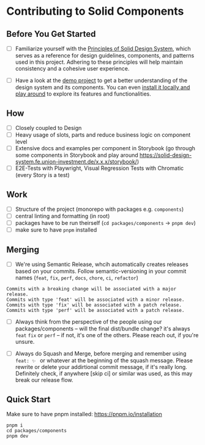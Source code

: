 # Contributing to Solid Components


## Before You Get Started
- [ ] Familiarize yourself with the [Principles of Solid Design System](https://solid-design-system.fe.union-investment.de/x.x.x/storybook/), which serves as a reference for design guidelines, components, and patterns used in this project. Adhering to these principles will help maintain consistency and a cohesive user experience.

- [ ] Have a look at the [demo project](https://solid-design-system.github.io/solid-design-system-demo/) to get a better understanding of the design system and its components. You can even [install it locally and play around](https://github.com/solid-design-system/solid-design-system-demo) to explore its features and functionalities.


## How

- [ ] Closely coupled to Design
- [ ] Heavy usage of slots, parts and reduce business logic on component level
- [ ] Extensive docs and examples per component in Storybook (go through some components in Storybook and play around https://solid-design-system.fe.union-investment.de/x.x.x/storybook/)
- [ ] E2E-Tests with Playwright, Visual Regression Tests with Chromatic (every Story is a test)

## Work
- [ ] Structure of the project (monorepo with packages e.g. `components`)
- [ ] central linting and formatting (in root)
- [ ] packages have to be run theirself (`cd packages/components` → `pnpm dev`)
- [ ] make sure to have `pnpm` installed

## Merging
- [ ] We're using Semantic Release, whcih automatically creates releases based on your commits. Follow semantic-versioning in your commit names (`feat`, `fix`, `perf`, `docs`, `chore`, `ci`, `refactor`)
```
Commits with a breaking change will be associated with a major release.
Commits with type 'feat' will be associated with a minor release.
Commits with type 'fix' will be associated with a patch release.
Commits with type 'perf' will be associated with a patch release.
```
- [ ] Always think from the perspective of the people using our packages/components – will the final dist/bundle change? it's always `feat` `fix` or `perf` – if not, it's one of the others. Please reach out, if you're unsure.
- [ ] Always do Squash and Merge, before merging and remember using `feat: ✨ ` or whatever at the beginning of the squash message. Please rewrite or delete your addirtional commit message, if it's really long. Definitely check, if anywhere [skip ci] or similar was used, as this may break our release flow.


## Quick Start
Make sure to have pnpm installed: 
https://pnpm.io/installation

```
pnpm i
cd packages/components
pnpm dev
```